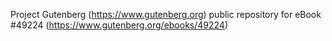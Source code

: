 Project Gutenberg (https://www.gutenberg.org) public repository for eBook #49224 (https://www.gutenberg.org/ebooks/49224)
